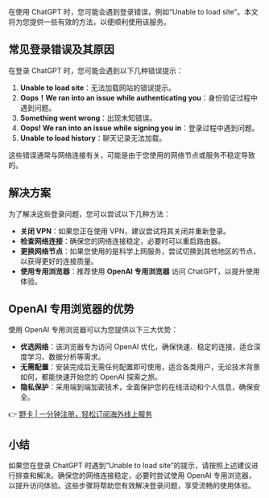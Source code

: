 在使用 ChatGPT 时，您可能会遇到登录错误，例如“Unable to load site”。本文将为您提供一些有效的方法，以便顺利使用该服务。

## 常见登录错误及其原因

在登录 ChatGPT 时，您可能会遇到以下几种错误提示：

1. **Unable to load site**：无法加载网站的错误提示。
2. **Oops！We ran into an issue while authenticating you**：身份验证过程中遇到问题。
3. **Something went wrong**：出现未知错误。
4. **Oops! We ran into an issue while signing you in**：登录过程中遇到问题。
5. **Unable to load history**：聊天记录无法加载。

这些错误通常与网络连接有关，可能是由于您使用的网络节点或服务不稳定导致的。

## 解决方案

为了解决这些登录问题，您可以尝试以下几种方法：

- **关闭 VPN**：如果您正在使用 VPN，建议尝试将其关闭并重新登录。
- **检查网络连接**：确保您的网络连接稳定，必要时可以重启路由器。
- **更换网络节点**：如果您使用的是科学上网服务，尝试切换到其他地区的节点，以获得更好的连接质量。
- **使用专用浏览器**：推荐使用 **OpenAI 专用浏览器** 访问 ChatGPT，以提升使用体验。

## OpenAI 专用浏览器的优势

使用 OpenAI 专用浏览器可以为您提供以下三大优势：

- **优选网络**：该浏览器专为访问 OpenAI 优化，确保快速、稳定的连接，适合深度学习、数据分析等需求。
- **无需配置**：安装完成后无需任何配置即可使用，适合各类用户，无论技术背景如何，都能快速开始您的 OpenAI 探索之旅。
- **隐私保护**：采用端到端加密技术，全面保护您的在线活动和个人信息，确保安全。

👉 [野卡 | 一分钟注册，轻松订阅海外线上服务](https://bit.ly/bewildcard)

## 小结

如果您在登录 ChatGPT 时遇到“Unable to load site”的提示，请按照上述建议进行排查和解决。确保您的网络连接稳定，必要时尝试使用 OpenAI 专用浏览器，以提升访问体验。这些步骤将帮助您有效解决登录问题，享受流畅的使用体验。